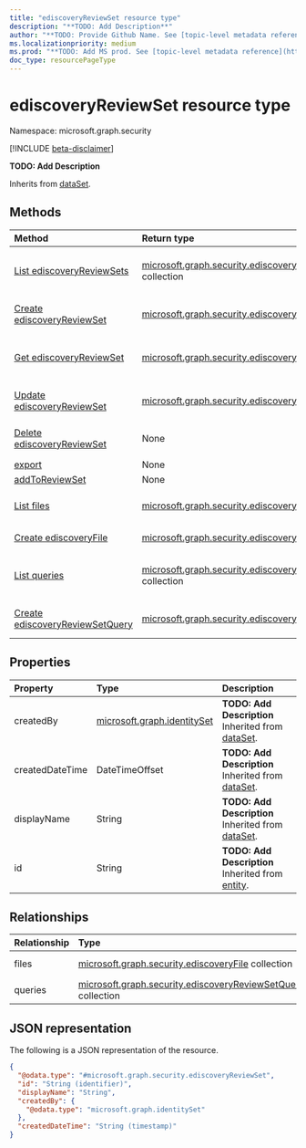 ```yaml
---
title: "ediscoveryReviewSet resource type"
description: "**TODO: Add Description**"
author: "**TODO: Provide Github Name. See [topic-level metadata reference](https://aka.ms/msgo?pagePath=API/Document/Guidelines/Metadata)**"
ms.localizationpriority: medium
ms.prod: "**TODO: Add MS prod. See [topic-level metadata reference](https://aka.ms/msgo?pagePath=API/Document/Guidelines/Metadata)**"
doc_type: resourcePageType
---
```


# ediscoveryReviewSet resource type

Namespace: microsoft.graph.security

[!INCLUDE [beta-disclaimer](../../includes/beta-disclaimer.md)]

**TODO: Add Description**


Inherits from [dataSet](../resources/security-dataset.md).

## Methods
|Method|Return type|Description|
|:---|:---|:---|
|[List ediscoveryReviewSets](../api/security-ediscoverycase-list-reviewsets.md)|[microsoft.graph.security.ediscoveryReviewSet](../resources/security-ediscoveryreviewset.md) collection|Get a list of the [ediscoveryReviewSet](../resources/security-ediscoveryreviewset.md) objects and their properties.|
|[Create ediscoveryReviewSet](../api/security-ediscoverycase-post-reviewsets.md)|[microsoft.graph.security.ediscoveryReviewSet](../resources/security-ediscoveryreviewset.md)|Create a new [ediscoveryReviewSet](../resources/security-ediscoveryreviewset.md) object.|
|[Get ediscoveryReviewSet](../api/security-ediscoveryreviewset-get.md)|[microsoft.graph.security.ediscoveryReviewSet](../resources/security-ediscoveryreviewset.md)|Read the properties and relationships of an [ediscoveryReviewSet](../resources/security-ediscoveryreviewset.md) object.|
|[Update ediscoveryReviewSet](../api/security-ediscoveryreviewset-update.md)|[microsoft.graph.security.ediscoveryReviewSet](../resources/security-ediscoveryreviewset.md)|Update the properties of an [ediscoveryReviewSet](../resources/security-ediscoveryreviewset.md) object.|
|[Delete ediscoveryReviewSet](../api/security-ediscoverycase-delete-reviewsets.md)|None|Deletes an [ediscoveryReviewSet](../resources/security-ediscoveryreviewset.md) object.|
|[export](../api/security-ediscoveryreviewset-export.md)|None|**TODO: Add Description**|
|[addToReviewSet](../api/security-ediscoveryreviewset-addtoreviewset.md)|None|**TODO: Add Description**|
|[List files](../api/security-ediscoveryreviewset-list-files.md)|[microsoft.graph.security.ediscoveryFile](../resources/security-ediscoveryfile.md) collection|Get the ediscoveryFile resources from the files navigation property.|
|[Create ediscoveryFile](../api/security-ediscoveryreviewset-post-files.md)|[microsoft.graph.security.ediscoveryFile](../resources/security-ediscoveryfile.md)|Create a new ediscoveryFile object.|
|[List queries](../api/security-ediscoveryreviewset-list-queries.md)|[microsoft.graph.security.ediscoveryReviewSetQuery](../resources/security-ediscoveryreviewsetquery.md) collection|Get the ediscoveryReviewSetQuery resources from the queries navigation property.|
|[Create ediscoveryReviewSetQuery](../api/security-ediscoveryreviewset-post-queries.md)|[microsoft.graph.security.ediscoveryReviewSetQuery](../resources/security-ediscoveryreviewsetquery.md)|Create a new ediscoveryReviewSetQuery object.|

## Properties
|Property|Type|Description|
|:---|:---|:---|
|createdBy|[microsoft.graph.identitySet](../resources/identityset.md)|**TODO: Add Description** Inherited from [dataSet](../resources/security-dataset.md).|
|createdDateTime|DateTimeOffset|**TODO: Add Description** Inherited from [dataSet](../resources/security-dataset.md).|
|displayName|String|**TODO: Add Description** Inherited from [dataSet](../resources/security-dataset.md).|
|id|String|**TODO: Add Description** Inherited from [entity](../resources/entity.md).|

## Relationships
|Relationship|Type|Description|
|:---|:---|:---|
|files|[microsoft.graph.security.ediscoveryFile](../resources/security-ediscoveryfile.md) collection|**TODO: Add Description**|
|queries|[microsoft.graph.security.ediscoveryReviewSetQuery](../resources/security-ediscoveryreviewsetquery.md) collection|**TODO: Add Description**|

## JSON representation
The following is a JSON representation of the resource.
<!-- {
  "blockType": "resource",
  "keyProperty": "id",
  "@odata.type": "microsoft.graph.security.ediscoveryReviewSet",
  "baseType": "microsoft.graph.security.dataSet",
  "openType": false
}
-->
``` json
{
  "@odata.type": "#microsoft.graph.security.ediscoveryReviewSet",
  "id": "String (identifier)",
  "displayName": "String",
  "createdBy": {
    "@odata.type": "microsoft.graph.identitySet"
  },
  "createdDateTime": "String (timestamp)"
}
```


